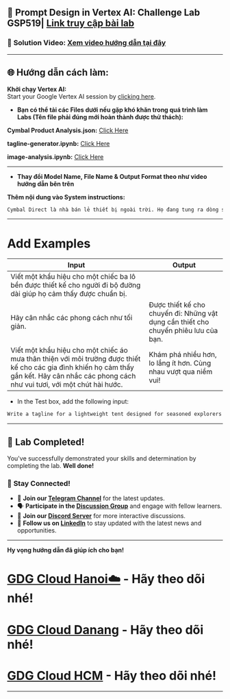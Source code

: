 
## 🚀 Prompt Design in Vertex AI: Challenge Lab GSP519| [Link truy cập bài lab](https://www.cloudskillsboost.google/focuses/86504?parent=catalog)

### 🔗 **Solution Video:** [Xem video hướng dẫn tại đây]()

---

## 🌐 **Hướng dẫn cách làm:**

 **Khởi chạy Vertex AI:**  
   Start your Google Vertex AI session by [clicking here](https://console.cloud.google.com/vertex-ai/studio/saved-prompts?project=).

- **Bạn có thể tải các Files dưới nếu gặp khó khăn trong quá trình làm Labs (Tên file phải đúng mới hoàn thành được thử thách):**

**Cymbal Product Analysis.json:**  [Click Here]()

**tagline-generator.ipynb:**  [Click Here]()

**image-analysis.ipynb:**  [Click Here]()

---

- **Thay đổi Model Name, File Name & Output Format theo như video hướng dẫn bên trên**

**Thêm nội dung vào System instructions:**

```bash
Cymbal Direct là nhà bán lẻ thiết bị ngoài trời. Họ đang tung ra dòng sản phẩm mới được thiết kế để khuyến khích những người trẻ tuổi khám phá hoạt động ngoài trời. Hãy giúp họ tạo ra những khẩu hiệu hấp dẫn cho dòng sản phẩm này.
```

---


# Add Examples

| Input                                                                                                                                     | Output                                             |
|-------------------------------------------------------------------------------------------------------------------------------------------|----------------------------------------------------|
| Viết một khẩu hiệu cho một chiếc ba lô bền được thiết kế cho người đi bộ đường dài giúp họ cảm thấy được chuẩn bị. 
Hãy cân nhắc các phong cách như tối giản.                                                                                                   |Được thiết kế cho chuyến đi: Những vật dụng cần thiết cho chuyến phiêu lưu của bạn.  |
| Viết một khẩu hiệu cho một chiếc áo mưa thân thiện với môi trường được thiết kế cho các gia đình khiến họ cảm thấy gắn kết. Hãy cân nhắc các phong cách như vui tươi, với một chút hài hước. | Khám phá nhiều hơn, lo lắng ít hơn. Cùng nhau vượt qua niềm vui! |


- In the Test box, add the following input:

```bash
Write a tagline for a lightweight tent designed for seasoned explorers that makes them feel free. Consider styles like poetic.
```

---

## 🎉 **Lab Completed!**

You've successfully demonstrated your skills and determination by completing the lab. **Well done!**

### 🌟 **Stay Connected!**

- 🔔 **Join our [Telegram Channel](https://t.me/quiccklab)** for the latest updates.
- 🗣 **Participate in the [Discussion Group](https://t.me/Quicklabchat)** and engage with fellow learners.
- 💬 **Join our [Discord Server](https://discord.gg/7fAVf4USZn)** for more interactive discussions.
- 💼 **Follow us on [LinkedIn](https://www.linkedin.com/company/quicklab-linkedin/)** to stay updated with the latest news and opportunities.
  
---

**Hy vọng hướng dẫn đã giúp ích cho bạn!**

# [GDG Cloud Hanoi☁️](https://www.facebook.com/GDGCloudHanoi) - Hãy theo dõi nhé!
# [GDG Cloud Danang](https://www.facebook.com/GDGCloudDaNang) - Hãy theo dõi nhé!
# [GDG Cloud HCM](https://www.facebook.com/gdgchcm) - Hãy theo dõi nhé!

---

